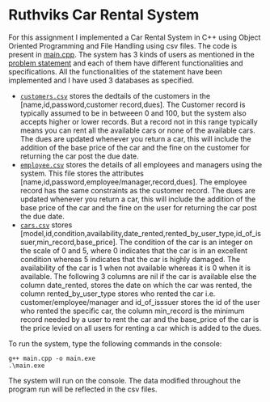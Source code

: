 # Ruthviks Car Rental System
For this assignment I implemented a Car Rental System in C++ using Object Oriented Programming and File Handling using csv files. The code is present in [main.cpp](/main.cpp). The system has 3 kinds of users as mentioned in the [problem statement](/CS253_Assignment_1,pdf) and each of them have different functionalities and specifications. All the functionalities of the statement have been implemented and I have used 3 databases as specified.
+ [`customers.csv`](/customers.csv) stores the dedtails of the customers in the  [name,id,password,customer record,dues]. The Customer record is typically assumed to be in betweeen 0 and 100, but the system also accepts higher or lower records. But a record not in this range typically means you can rent all the available cars or none of the available cars. The dues are updated whenever you return a car, this will include the addition of the base price of the car and the fine on the customer for returning the car post the due date.
+ [`employee.csv`](/employee.csv) stores the details of all employees and managers using the system. This file stores the attributes [name,id,password,employee/manager,record,dues]. The employee record has the same constraints as the customer record. The dues are updated whenever you return a car, this will include the addition of the base price of the car and the fine on the user for returning the car post the due date.
+ [`cars.csv`](/cars.csv) stores [model,id,condition,availability,date_rented,rented_by_user_type,id_of_issuer,min_record,base_price]. The condition of the car is an integer on the scale of 0 and 5, where 0 indicates that the car is in an excellent condition whereas 5 indicates that the car is highly damaged. The availability of the car is 1 when not available whereas it is 0 when it is available. The following 3 columns are nil if the car is available else the column date_rented, stores the date on which the car was rented, the column rented_by_user_type stores who rented the car i.e. customer/employee/manager and id_of_isssuer stores the id of the user who rented the specific car, the column min_record is the minimum record needed by a user to rent the car and the base_price of the car is the price levied on all users for renting a car which is added to the dues.

To run the system, type the following commands in the console:
``` 
g++ main.cpp -o main.exe
.\main.exe
```
The system will run on the console. The data modified throughout the program run will be reflected in the csv files.<br>
<br>
